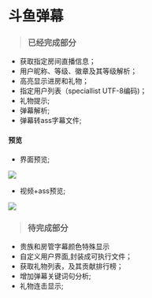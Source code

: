 # 斗鱼弹幕  
> ### 已经完成部分
- 获取指定房间直播信息；
- 用户昵称、等级、徽章及其等级解析；
- 高亮显示进房和礼物；
- 指定用户列表（speciallist UTF-8编码)；
- 礼物提示;
- 弹幕解析;
- 弹幕转ass字幕文件;
#### 预览
- 界面预览;

![](https://github.com/Babylonehy/douyudanmu/blob/master/%E9%A2%84%E8%A7%88gif/%E7%95%8C%E9%9D%A2.gif)

- 视频+ass预览;

![](https://github.com/Babylonehy/douyudanmu/blob/master/%E9%A2%84%E8%A7%88gif/%E8%A7%86%E9%A2%91%2Bass.GIF)

> ### 待完成部分
- 贵族和房管字幕颜色特殊显示
- 自定义用户界面,封装成可执行文件；
- 获取礼物列表，及其贡献排行榜；
- 增加弹幕关键词句分析;
- 礼物连击显示;

